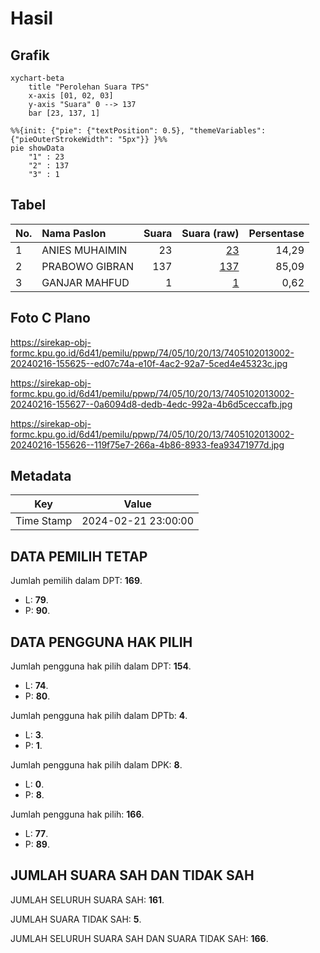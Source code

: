 # Hasil

## Grafik

```mermaid
xychart-beta
    title "Perolehan Suara TPS"
    x-axis [01, 02, 03]
    y-axis "Suara" 0 --> 137
    bar [23, 137, 1]
```

```mermaid
%%{init: {"pie": {"textPosition": 0.5}, "themeVariables": {"pieOuterStrokeWidth": "5px"}} }%%
pie showData
    "1" : 23
    "2" : 137
    "3" : 1
```

## Tabel

| No. | Nama Paslon    | Suara | Suara (raw) | Persentase |
|:--- |:-------------- | -----:| -----------:| ----------:|
| 1   | ANIES MUHAIMIN | 23    | [23][p-1]   | 14,29      |
| 2   | PRABOWO GIBRAN | 137   | [137][p-2]  | 85,09      |
| 3   | GANJAR MAHFUD  | 1     | [1][p-3]    | 0,62       |


[p-1]: https://github.com/gigit-pemilu/pemilu-2024-74-sulawesi-tenggara/blob/main/pilpres/hitung-suara/sub/74-sulawesi-tenggara/sub/05-konawe-selatan/sub/10-moramo/sub/2013-moramo/sub/002-tps/sub/paslon-1.txt
[p-2]: https://github.com/gigit-pemilu/pemilu-2024-74-sulawesi-tenggara/blob/main/pilpres/hitung-suara/sub/74-sulawesi-tenggara/sub/05-konawe-selatan/sub/10-moramo/sub/2013-moramo/sub/002-tps/sub/paslon-2.txt
[p-3]: https://github.com/gigit-pemilu/pemilu-2024-74-sulawesi-tenggara/blob/main/pilpres/hitung-suara/sub/74-sulawesi-tenggara/sub/05-konawe-selatan/sub/10-moramo/sub/2013-moramo/sub/002-tps/sub/paslon-3.txt

## Foto C Plano

https://sirekap-obj-formc.kpu.go.id/6d41/pemilu/ppwp/74/05/10/20/13/7405102013002-20240216-155625--ed07c74a-e10f-4ac2-92a7-5ced4e45323c.jpg

https://sirekap-obj-formc.kpu.go.id/6d41/pemilu/ppwp/74/05/10/20/13/7405102013002-20240216-155627--0a6094d8-dedb-4edc-992a-4b6d5ceccafb.jpg

https://sirekap-obj-formc.kpu.go.id/6d41/pemilu/ppwp/74/05/10/20/13/7405102013002-20240216-155626--119f75e7-266a-4b86-8933-fea93471977d.jpg


## Metadata

| Key        | Value               |
| ---------- | ------------------- |
| Time Stamp | 2024-02-21 23:00:00 |


## DATA PEMILIH TETAP

Jumlah pemilih dalam DPT: **169**.
 * L: **79**.
 * P: **90**.

## DATA PENGGUNA HAK PILIH

Jumlah pengguna hak pilih dalam DPT: **154**.
 * L: **74**.
 * P: **80**.

Jumlah pengguna hak pilih dalam DPTb: **4**.
 * L: **3**.
 * P: **1**.

Jumlah pengguna hak pilih dalam DPK: **8**.
 * L: **0**.
 * P: **8**.

Jumlah pengguna hak pilih: **166**.
 * L: **77**.
 * P: **89**.

## JUMLAH SUARA SAH DAN TIDAK SAH

JUMLAH SELURUH SUARA SAH: **161**.

JUMLAH SUARA TIDAK SAH: **5**.

JUMLAH SELURUH SUARA SAH DAN SUARA TIDAK SAH: **166**.


